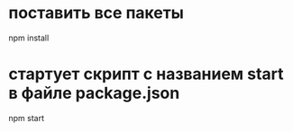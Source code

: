 # поставить все пакеты  
npm install

# стартует скрипт с названием start  в файле package.json
npm start